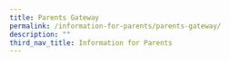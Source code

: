```yaml
---
title: Parents Gateway
permalink: /information-for-parents/parents-gateway/
description: ""
third_nav_title: Information for Parents
---
```

